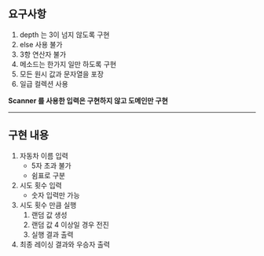 ## 요구사항
1. depth 는 3이 넘지 않도록 구현
2. else 사용 불가
3. 3항 연산자 불가
4. 메소드는 한가지 일만 하도록 구현
5. 모든 원시 값과 문자열을 포장
6. 일급 컬렉션 사용

**Scanner 를 사용한 입력은 구현하지 않고 도메인만 구현**

---

## 구현 내용
1. 자동차 이름 입력
   - 5자 초과 불가
   - 쉼표로 구분
2. 시도 횟수 입력
   - 숫자 입력만 가능
3. 시도 횟수 만큼 실행
   1. 랜덤 값 생성
   2. 랜덤 값 4 이상일 경우 전진 
   3. 실행 결과 출력
4. 최종 레이싱 결과와 우승자 출력